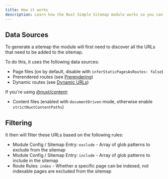 ```yaml
---
title: How it works
description: Learn how the Nuxt Simple Sitemap module works so you can get the most out of it.
---
```


## Data Sources

To generate a sitemap the module will first need to discover all the URLs that need to be added to the sitemap.

To do this, it uses the following data sources:

- Page files (on by default, disable with `inferStaticPagesAsRoutes: false`)
- Prerendered routes (see [Prerendering](/sitemap/guides/prerendering))
- Dynamic routes (see [Dynamic URLs](/sitemap/guides/dynamic-urls))

If you're using [@nuxt/content](https://content.nuxtjs.org/):
- Content files (enabled with `documentDriven` mode, otherwise enable `strictNuxtContentPaths`)

## Filtering

It then will filter these URLs based on the following rules:
- Module Config / Sitemap Entry: `exclude` - Array of glob patterns to exclude from the sitemap
- Module Config / Sitemap Entry: `include` - Array of glob patterns to include in the sitemap
- Route Rules: `index` - Whether a specific page can be indexed, not indexable pages are excluded from the sitemap
